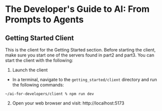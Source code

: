 # The Developer's Guide to AI: From Prompts to Agents

## Getting Started Client

This is the client for the Getting Started section.  Before starting the client, make sure you start one of the servers found in part2 and part3.  You can start the client with the following:

1.  Launch the client

- In a terminal, navigate to the `getting_started/client` directory and run the following commands:

```
~/ai-for-developers/client % npm run dev
```

2. Open your web browser and visit: http://localhost:5173